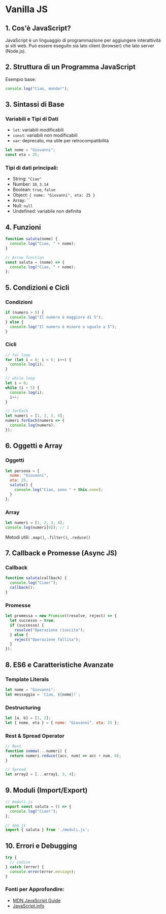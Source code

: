 
# Vanilla JS

## 1. Cos'è JavaScript?

JavaScript è un linguaggio di programmazione per aggiungere interattività ai siti web. Può essere eseguito sia lato client (browser) che lato server (Node.js).

## 2. Struttura di un Programma JavaScript

Esempio base:

```javascript
console.log("Ciao, mondo!");
```

## 3. Sintassi di Base

### Variabili e Tipi di Dati

- `let`: variabili modificabili
- `const`: variabili non modificabili
- `var`: deprecato, ma utile per retrocompatibilità

```javascript
let nome = "Giovanni";
const eta = 25;
```

### Tipi di dati principali:

- String: `"Ciao"`
- Number: `10`, `3.14`
- Boolean: `true`, `false`
- Object: `{ nome: "Giovanni", eta: 25 }`
- Array: ``
- Null: `null`
- Undefined: variabile non definita

## 4. Funzioni

```javascript
function saluta(nome) {
  console.log("Ciao, " + nome);
}

// Arrow function
const saluta = (nome) => {
  console.log("Ciao, " + nome);
};
```

## 5. Condizioni e Cicli

### Condizioni

```javascript
if (numero > 5) {
  console.log("Il numero è maggiore di 5");
} else {
  console.log("Il numero è minore o uguale a 5");
}
```

### Cicli

```javascript
// for loop
for (let i = 0; i < 5; i++) {
  console.log(i);
}

// while loop
let i = 0;
while (i < 5) {
  console.log(i);
  i++;
}

// forEach
let numeri = [1, 2, 3, 4];
numeri.forEach(numero => {
  console.log(numero);
});
```

## 6. Oggetti e Array

### Oggetti

```javascript
let persona = {
  nome: "Giovanni",
  eta: 25,
  saluta() {
    console.log("Ciao, sono " + this.nome);
  }
};
```

### Array

```javascript
let numeri = [1, 2, 3, 4];
console.log(numeri[0]); // 1
```

Metodi utili: `.map()`, `.filter()`, `.reduce()`

## 7. Callback e Promesse (Async JS)

### Callback

```javascript
function saluta(callback) {
  console.log("Ciao!");
  callback();
}
```

### Promesse

```javascript
let promessa = new Promise((resolve, reject) => {
  let successo = true;
  if (successo) {
    resolve("Operazione riuscita");
  } else {
    reject("Operazione fallita");
  }
});
```

## 8. ES6 e Caratteristiche Avanzate

### Template Literals

```javascript
let nome = "Giovanni";
let messaggio = `Ciao, ${nome}!`;
```

### Destructuring

```javascript
let [a, b] = [1, 2];
let { nome, eta } = { nome: "Giovanni", eta: 25 };
```

### Rest & Spread Operator

```javascript
// Rest
function somma(...numeri) {
  return numeri.reduce((acc, num) => acc + num, 0);
}

// Spread
let array2 = [...array1, 3, 4];
```

## 9. Moduli (Import/Export)

```javascript
// moduli.js
export const saluta = () => {
  console.log("Ciao!");
};

// app.js
import { saluta } from './moduli.js';
```

## 10. Errori e Debugging

```javascript
try {
  // codice
} catch (error) {
  console.error(error.message);
}
```


### Fonti per Approfondire:
- [MDN JavaScript Guide](https://developer.mozilla.org/en-US/docs/Web/JavaScript/Guide)
- [JavaScript.info](https://javascript.info/)
